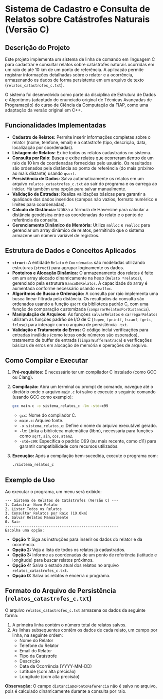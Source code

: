# Sistema de Cadastro e Consulta de Relatos sobre Catástrofes Naturais (Versão C)

## Descrição do Projeto

Este projeto implementa um sistema de linha de comando em linguagem C para cadastrar e consultar relatos sobre catástrofes naturais ocorridas em um raio de até 10 km de um ponto de referência. A aplicação permite registrar informações detalhadas sobre o relator e a ocorrência, armazenando os dados de forma persistente em um arquivo de texto (`relatos_catastrofes_c.txt`).

O sistema foi desenvolvido como parte da disciplina de Estrutura de Dados e Algoritmos (adaptado do enunciado original de Técnicas Avançadas de Programação) do curso de Ciência da Computação da FIAP, como uma adaptação da versão original em C++.

## Funcionalidades Implementadas

*   **Cadastro de Relatos:** Permite inserir informações completas sobre o relator (nome, telefone, email) e a catástrofe (tipo, descrição, data, localização por coordenadas).
*   **Listagem de Relatos:** Exibe todos os relatos cadastrados no sistema.
*   **Consulta por Raio:** Busca e exibe relatos que ocorreram dentro de um raio de 10 km de coordenadas fornecidas pelo usuário. Os resultados são ordenados pela distância ao ponto de referência (do mais próximo ao mais distante) usando `qsort`.
*   **Persistência de Dados:** Salva automaticamente os relatos em um arquivo `relatos_catastrofes_c.txt` ao sair do programa e os carrega ao iniciar. Há também uma opção para salvar manualmente.
*   **Validação de Entradas:** Realiza validações básicas para garantir a qualidade dos dados inseridos (campos não vazios, formato numérico e limites para coordenadas).
*   **Cálculo de Distância:** Utiliza a fórmula de Haversine para calcular a distância geodésica entre as coordenadas do relato e o ponto de referência da consulta.
*   **Gerenciamento Dinâmico de Memória:** Utiliza `malloc` e `realloc` para gerenciar um array dinâmico de relatos, permitindo que o sistema armazene um número variável de registros.

## Estrutura de Dados e Conceitos Aplicados

*   **`struct`:** A entidade `Relato` e `Coordenadas` são modeladas utilizando estruturas (`struct`) para agrupar logicamente os dados.
*   **Ponteiros e Alocação Dinâmica:** O armazenamento dos relatos é feito em um array alocado dinamicamente na heap (`Relato *relatos`), gerenciado pela estrutura `BancoDeRelatos`. A capacidade do array é aumentada conforme necessário usando `realloc`.
*   **Algoritmos de Busca e Ordenação:** A consulta por raio implementa uma busca linear filtrada pela distância. Os resultados da consulta são ordenados usando a função `qsort` da biblioteca padrão C, com uma função de comparação customizada (`compararRelatosPorDistancia`).
*   **Manipulação de Arquivos:** As funções `salvarRelatos` e `carregarRelatos` utilizam as funções padrão de I/O de C (`fopen`, `fprintf`, `fscanf`, `fgets`, `fclose`) para interagir com o arquivo de persistência `.txt`.
*   **Validação e Tratamento de Erros:** O código inclui verificações para entradas inválidas (como letras onde números são esperados), tratamento de buffer de entrada (`limparBufferEntrada`) e verificações básicas de erros em alocação de memória e operações de arquivo.

## Como Compilar e Executar

1.  **Pré-requisitos:** É necessário ter um compilador C instalado (como GCC ou Clang).
2.  **Compilação:** Abra um terminal ou prompt de comando, navegue até o diretório onde o arquivo `main.c` foi salvo e execute o seguinte comando (usando GCC como exemplo):
    ```bash
    gcc main.c -o sistema_relatos_c -lm -std=c99
    ```
    *   `gcc`: Nome do compilador C.
    *   `main.c`: Arquivo fonte.
    *   `-o sistema_relatos_c`: Define o nome do arquivo executável gerado.
    *   `-lm`: Linka a biblioteca matemática (libm), necessária para funções como `sqrt`, `sin`, `cos`, `atan2`.
    *   `-std=c99`: Especifica o padrão C99 (ou mais recente, como c11) para garantir compatibilidade com recursos utilizados.

3.  **Execução:** Após a compilação bem-sucedida, execute o programa com:
    ```bash
    ./sistema_relatos_c
    ```

## Exemplo de Uso

Ao executar o programa, um menu será exibido:

```
--- Sistema de Relatos de Catástrofes (Versão C) ---
1. Cadastrar Novo Relato
2. Listar Todos os Relatos
3. Consultar Relatos por Raio (10.0km)
4. Salvar Relatos Manualmente
0. Sair
----------------------------------------------------
Escolha uma opção:
```

*   **Opção 1:** Siga as instruções para inserir os dados do relator e da ocorrência.
*   **Opção 2:** Veja a lista de todos os relatos já cadastrados.
*   **Opção 3:** Informe as coordenadas de um ponto de referência (latitude e longitude) para buscar relatos próximos.
*   **Opção 4:** Salva o estado atual dos relatos no arquivo `relatos_catastrofes_c.txt`.
*   **Opção 0:** Salva os relatos e encerra o programa.

## Formato do Arquivo de Persistência (`relatos_catastrofes_c.txt`)

O arquivo `relatos_catastrofes_c.txt` armazena os dados da seguinte forma:

1.  A primeira linha contém o número total de relatos salvos.
2.  As linhas subsequentes contêm os dados de cada relato, um campo por linha, na seguinte ordem:
    *   Nome do Relator
    *   Telefone do Relator
    *   Email do Relator
    *   Tipo da Catástrofe
    *   Descrição
    *   Data da Ocorrência (YYYY-MM-DD)
    *   Latitude (com alta precisão)
    *   Longitude (com alta precisão)

**Observação:** O campo `distanciaDoPontoReferencia` não é salvo no arquivo, pois é calculado dinamicamente durante a consulta por raio.

